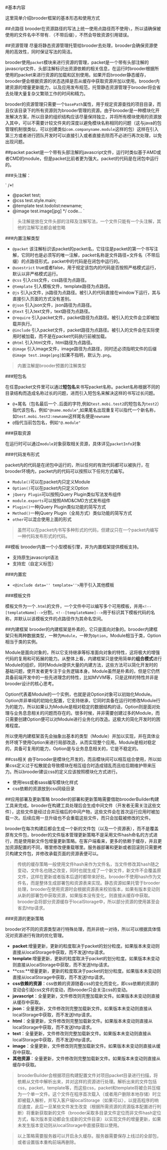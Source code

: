 
#基本内容

这里简单介绍brooder框架的基本形态和使用方式

##点路径
brooder在资源路径的写法上统一使用点路径而不使用`\`，所以请确保被使用的文件名中不带有`.`（不带后缀），不然会导致资源引用错误。

##资源管理
尽量将静态资源管理托管给brooder去处理，brooder会确保资源使用的高效性，同时保证写法的简洁。

brooder使用`packet`模块来进行资源的管理，packet是一个带有头部注解的javascript文件，头部注解标识出资源依赖的相关信息，在运行时brooder根据所使用的packet来进行资源的加载和区别使用。如果开启brooder静态缓存，brooder便会根据资源的状态选择是否从缓存中获取资源并加以使用。brooder内建资源的增量更新能力，以及应用发布规范，托管静态资源管理于brooder将会省去处理大量复杂又繁琐工作的时间和精力。

brooder的资源管理只需要一个`basePath`属性，用于规定资源查找的项目目录，而且仅该目录下的所有资源则为brooder管理的资源。由于brooder是一种模块化开发解决方案，所以目录的组织结构应该尽量保持独立，并将所有模块使用的资源放入其中，可以不需要计较文件夹的深度以避免模块名称相同的问题（这与java的包管理机制很类似，可以创建类似`com.companyname.module`这样的包）这样在引入第三方或者进行团队开发时可以直接引入或者直接去除而不必进行再次处理，以免出现问题。

##packet
packet是一个带有头部注解的javascript文件，运行时类似基于AMD或者CMD的module，但是packet比前者更为强大。packet的代码是在闭包中运行的。

###头注解：

`
/*!
 * @packet test;
 * @css test.style.main;
 * @template test.todolist:newname;
 * @image test.image[jpg]
 */
code...
`
> 头注解是放在文件头部的注释及注解写法，一个文件只能有一个头注解，其他的注解写法都会被忽略

###内置注解类型

- `@packet` 该注解标识该packet的packet名，它往往是packet的第一个书写注解，它同时也是必须写的唯一注解，packet名称是文件路径+文件名（不带后缀）的点路径形式。packet中的代码是在闭包中运行的。
- `@usestrict` true或者false，用于规定该包内的代码是否按照严格模式运行，默认以非严格模式运行。
- `@css` 引入css文件，css路径为点路径。 
- `@template` 引入模板文件，template路径为点路径。
- `@js` 引入js文件，js路径为点路径。被引入的代码直接在window下运行，其与直接引入页面的方式没有差别。
- `@json` 引入json文件，json路径为点路径。
- `@text` 引入text文件，text路径为点路径。
- `@require` 引入packet文件，packet路径为点路径。被引入的文件会立即被加载并执行。
- `@include` 引入packet文件，packet路径为点路径。被引入的文件会在实际使用时被加载，而不是在packet代码执行前被加载。
- `@html` 引入html文件，html路径为点路径。
- `@image` 引入image文件，image路径为点路径，同时还必须指明文件的后缀`@image test.image[png]`如果不指明，默认为`.png`。

> 内置注解是brooder预置的注解类型

###短包名

在任意packet文件里可以通过**短包名**来书写packet名称。packet名称根据不同的目录结构而造成名称过长的问题，进而引入短包名来解决这样的书写过长问题。

- `@`+尾名（包名最后一个`.`后面的字符,例如`test.mobi.test2`的短包名为`test2`）指代该包名，例如`"@name.module"`,如果尾名出现重复可以指代一个新名称，如`test.mobi.test2:newname`这样尾名便是`newname`
- `@`指代当前包包名，例如`"@.module"`

###获取资源

在运行时可以通过`module`对象获取相关资源，具体详见`packetInfo`对象

###代码发布形式

packet内的代码是在闭包中运行的，所以任何的有效代码都可以被执行，在brooder环境内，packet内的代码可以按照以下任何方式编写。

- `Module()`可以在packet内只定义Module
- `Option()`可以在packet内只定义Option
- `jQuery Plugin`可以按照jQuery Plugin类似写法发布组件
- `module.exports`可以按照AMD&CMD方式发布组件
- `Plugin()`一种jQuery Plugin类似功能的简写方式
- `Method()`一种jQuery Plugin（全局方式）类似功能的简写方式
- `other`可以混合使用上面的形式

>虽然可以在packet内书写多种形式的代码，但建议只在一个packet内编写一种代码发布形式的代码。

##模板
brooder内置一个小型模板引擎，并为内置框架提供模板支持。

- 支持原生javascript语法
- 支持宏（自定义标签）

###内置宏

- `<@include data='' template=''>`用于引入其他模板

###模板文件

模板文件为一个`.html`的文件，一个文件中可以编写多个可用模板，并用`<!--[templateName]-->`分割，`<!--[templateName]-->`用于标识其下模板代码的名称，并默认以该模板文件的点路径作为其命名空间。


##内建框架
brooder的内建框架是朴素的，它只是面向对象的。brooder内建框架只有两种数据类型，一种为`Module`，一种为`Option`，Module相当于类，Option相当于类的实例。

Module是面向对象的，所以它支持继承等标准面向对象的特性，这将极大的增强代码的复用和可拓展的能力。从整体上看，内建框架只是使用简单的**组合模式**进行Module的组织，同时Module提供大量的内建方法，这些方法可以简化开发时的基础问题，使开发者更专注于业务逻辑本身。Module虽然是朴素的，但是它仍然具备前端开发中的一些先进理念的特性，比如MVVM等，只是这样的特性并非是brooder设计的核心思考。

Option代表着Module的一个实例，也就是说Option对象可以初始化Module。Option并非单纯的初始化配置，它支持继承，它同时具备在运行时修改Module行为的能力，所以如果认为Module是相对稳定的数据结构的话，Option则是面对处理与业务息息相关的问题而存在的。很多时候，并非需要创建过多的Module，而只需要创建Option便可以对Module进行业务化的改造。这极大的简化开发时的困难程度。

所以使用内建框架首先会抽象出基本的类型（Module）并加以实现，并在具体业务环境下使用Option来进行局部改造，从而实现整个应用。Module是相对稳定的，具备可复用的能力，Option是与业务息息相关的，它是不稳定的。

##css相关
由于brooder是模块化开发的，而且模块间可以相互组合使用，所以如果css定义过于松散就会导致模块在相互组合时造成错乱而且给后期维护带来压力。所以brooder建议css的定义应该按照模块化方式进行。

- 使用less或者sass编写模块化样式
- css依赖的资源放到css同级目录

##应用部署及更新策略
brooder的部署和更新策略需要借助brooderBuilder构建工具来完成。brooder在构建工具处理后会生成中间文件（开发者无需关注这些文件），这些文件是经过合并压缩后的中间产物，这些文件会在首次运行应用时被加载一次。后续应用一旦升级也不会重载这些文件，而只会加载被修改的文件。

brooder在每次构建后都会生成一个新的文件包（以及一个资源表），而不是覆盖原有文件包，brooder的文件版本管理更新策略不是采用文件hash命名的方式进行，而是使用新文件包增量更新策略。在客户端看来，更多的依赖于缓存，并且更加资源配置的不同，哪里修改便重载哪里。服务器部署和更新或者回滚则只需要拷贝构建文件包，并修改承载页面的资源表便可以。

>传统的缓存策略一般使用文件hash来作为文件名，当文件修改其hash随之变动，文件名也随之改变，同时也就生成了一个新文件，新文件不会覆盖原文件，这样在更新或者版本后退时都带来好处。brooder不使用hash作为文件名，而是整体生成部署包和资源表来实现。静态资源如果托管于brooder处理，brooder在使用资源时会根据资源表来校验版本，如果有版本变动则从新的部署包中获取资源，如果版本没有变化，则直接从缓存中获取。brooder会将部分资源缓存于localStorage中，所以部分资源的使用甚至会省去http请求。

###资源的更新策略

brooder对不同的资源类型进行特殊处理，而并非统一对待，所以可以根据具体情况对资源进行有效的优化管理。

- **packet**:增量更新，更新的粒度取决于packet的划分粒度。如果版本未变动则直接从localStorage中获取，而不发送http请求。
- **template**:增量更新，更新的粒度取决于packet的划分粒度。如果版本未变动则直接从localStorage中获取，而不发送http请求。
- **css:**增量更新，更新的粒度取决于packet的划分粒度。如果版本未变动则直接从localStorage中获取，而不发送http请求。
- **css依赖的资源**：css依赖的资源随着css的变化而变化，即css依赖的资源的变动会引起css文件的变动，而brooder只会关注css的变动。
- **javascript**：全量更新，文件修改则完整加载新文件。如果版本未变动则直接从缓存中获取。
- **json**：全量更新，文件修改则完整加载新文件。如果版本未变动则直接从localStorage中获取，而不发送http请求。
- **html**：全量更新，文件修改则完整加载新文件。如果版本未变动则直接从localStorage中获取，而不发送http请求。
- **text**：全量更新，文件修改则完整加载新文件。如果版本未变动则直接从localStorage中获取，而不发送http请求。
- **image**：全量更新，文件修改则完整加载新文件。如果版本未变动则直接从缓存中获取。
- **其他资源**：全量更新，文件修改则完整加载新文件。如果版本未变动则直接从缓存中获取。

>brooderBuilder会根据项目构建配置文件对项目packet目录进行扫描，将依赖从文件中解析出来，并对这样的资源进行处理。解析出来的文件包括css，packet，template等，而这些css，packet和template将被合并压缩为一个单一文件。这个文件在程序首次载入（或者用户删除本地存储）时立即被载入解析，并写入客户端localStorage（如果可以），以提高程序的响应速度，此后一旦某些文件发生改变（根据所需资源的资源版本配置进行判断）将重新获取新的文件（brooder采取多目录文件定位而非文件hash定位方式，每次版本变动都会生成新的文件目录）以实现文件的增量更新，如果未发生版本变动则从localStorage中直接获取以使用。

>以上策略需要服务器可以开启永久缓存。服务器需要保存上线过的全部包，或者设置版本重构前端再删除。